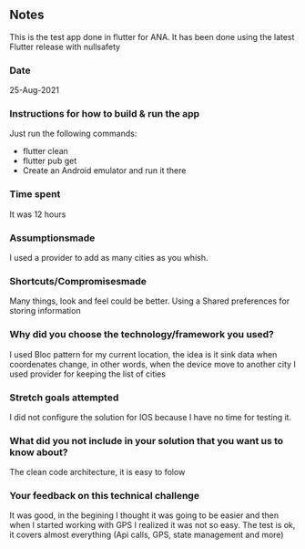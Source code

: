 ## Notes
This is the test app done in flutter for ANA.
It has been done using the latest Flutter release with nullsafety

### Date
25-Aug-2021

### Instructions for how to build & run the app
Just run the following commands:
 * flutter clean
 * flutter pub get
 * Create an Android emulator and run it there
### Time spent
It was 12 hours
### Assumptionsmade

I used a provider to add as many cities as you whish.

### Shortcuts/Compromisesmade
Many things, look and feel could be better. Using a Shared preferences for storing information


### Why did you choose the technology/framework you used?

I used Bloc pattern for my current location, the idea is it sink data when coordenates change, in other words, when the device move to another city
I used provider for keeping the list of cities

### Stretch goals attempted
I did not configure the solution for IOS because I have no time for testing it.

### What did you not include in your solution that you want us to know about?
The clean code architecture, it is easy to folow 

### Your feedback on this technical challenge
It was good, in the begining I thought it was going to be easier and then when I started working with GPS I realized it was not so easy. The test is ok, it covers almost everything (Api calls, GPS, state management and more)